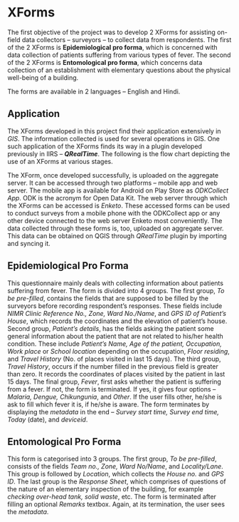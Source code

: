 # XForms
The first objective of the project was to develop 2 XForms for assisting on-field data collectors – surveyors – to collect data from respondents. The first of the 2 XForms is __Epidemiological pro forma__, which is concerned with data collection of patients suffering from various types of fever. The second of the 2 XForms is __Entomological pro forma__, which concerns data collection of an establishment with elementary questions about the physical well-being of a building.

The forms are available in 2 languages – English and Hindi.


## Application
The XForms developed in this project find their application extensively in _GIS_. The information collected is used for several operations in GIS. One such application of the XForms finds its way in a plugin developed previously in IIRS – *__QRealTime__*. The following is the flow chart depicting the use of an XForms at various stages.

The XForm, once developed successfully, is uploaded on the aggregate server. It can be accessed through two platforms – mobile app and web server. The mobile app is available for Android on Play Store as *ODKCollect App*. ODK is the acronym for Open Data Kit. The web server through which the XForms can be accessed is *Enketo*. These accessed forms can be used to conduct surveys from a mobile phone with the ODKCollect app or any other device connected to the web server Enketo most conveniently. The data collected through these forms is, too, uploaded on aggregate server. This data can be obtained on QGIS through _QRealTime_ plugin by importing and syncing it.


## Epidemiological Pro Forma
This questionnaire mainly deals with collecting information about patients suffering from fever. The form is divided into 4 groups. The first group, *To be pre-filled*, contains the fields that are supposed to be filled by the surveyors before recording respondent’s responses. These fields include *NIMR Clinic Reference No., Zone, Ward No./Name*, and *GPS ID of Patient’s House*, which records the coordinates and the elevation of patient’s house. Second group, *Patient’s details*, has the fields asking the patient some general information about the patient that are not related to his/her health condition. These include *Patient’s Name, Age of the patient, Occupation, Work place* or *School location* depending on the occupation, *Floor residing*, and *Travel History* (No. of places visited in last 15 days). The third group, *Travel History*, occurs if the number filled in the previous field is greater than zero. It records the coordinates of places visited by the patient in last 15 days. The final group, *Fever*, first asks whether the patient is suffering from a fever. If not, the form is terminated. If yes, it gives four options – *Malaria, Dengue, Chikungunia*, and *Other*. If the user fills other, he/she is ask to fill which fever it is, if he/she is aware. The form terminates by displaying the *metadata* in the end – *Survey start time, Survey end time, Today* (date), and *deviceid*.


## Entomological Pro Forma
This form is categorised into 3 groups. The first group, *To be pre-filled*, consists of the fields *Team no., Zone, Ward No/Name*, and *Locality/Lane*. This group is followed by *Location*, which collects the *House no.* and *GPS ID*. The last group is the *Response Sheet*, which comprises of questions of the nature of an elementary inspection of the building, for example *checking over-head tank, solid waste*, etc. The form is terminated after filling an optional *Remarks* textbox. Again, at its termination, the user sees the *metadata*.
